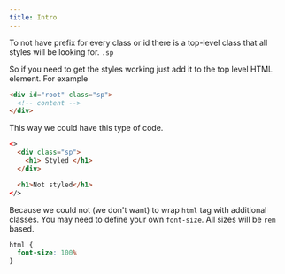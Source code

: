```yaml
---
title: Intro
---
```



To not have prefix for every class or id there is a top-level class that all styles will be looking for. `.sp`

So if you need to get the styles working just add it to the top level HTML element. For example

```html
<div id="root" class="sp">
  <!-- content -->
</div>
```

This way we could have this type of code.

```html live
<>
  <div class="sp">
    <h1> Styled </h1>
  </div>

  <h1>Not styled</h1>
</>
```

Because we could not (we don't want) to wrap `html` tag with additional classes. You may need to define your own `font-size`. All sizes will be `rem` based.

```css
html {
  font-size: 100%
}
```